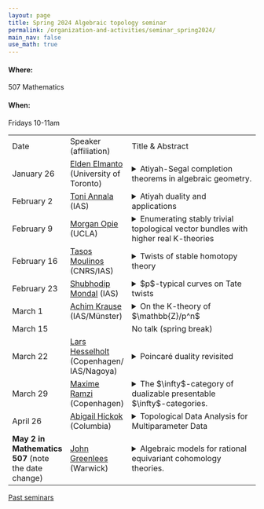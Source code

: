 ```yaml
---
layout: page
title: Spring 2024 Algebraic topology seminar
permalink: /organization-and-activities/seminar_spring2024/
main_nav: false
use_math: true
---
```

<h4>Where:</h4> 507 Mathematics
<h4>When:</h4> Fridays 10-11am

<table>
<tr><td>Date</td> 
	<td>Speaker (affiliation)</td>
	<td style="width:60%">Title & Abstract</td>
	</tr>
<tr><td>January 26</td>
	<td><a href="https://eldenelmanto.com/">Elden Elmanto</a> (University of Toronto) </td>
	<td><details> 
	<summary>Atiyah-Segal completion theorems in algebraic geometry. </summary>
	<p class="abstract"><i>Abstract:</i> I will speak on joint work in progress with Kubrak and Sosnilo on the K-theory of algebraic stacks. Inspired by a theorem of Atiyah-Segal in topology, we prove a similar result for quotient stacks in characteristic zero, generalizing results of Thomason, Krishna, Tabuada-van den berg and others. This leads to a definition of motivic cohomology of stacks in characteristic zero. </p>
	</details></td>
	</tr>
<tr><td>February 2</td>
	<td><a href="https://www.math.ias.edu/~tannala/">Toni Annala</a> (IAS)</td>
	<td><details> 
	<summary>Atiyah duality and applications</summary>
	<p class="abstract"><i>Abstract:</i> In topology, Atiyah duality provides a geometric model for the dual of the suspension spectrum of a smooth manifold. In this talk, we export this into algebraic geometry by proving an analogous claim in the non-$\mathbb{A}^1$-invariant stable motivic homotopy theory of Annala-Hoyois-Iwasa. Besides recovering many Poincaré duality type results, it has quite interesting consequences for the behavior of the $\mathbb{A}^1$-colocalization functor R. Namely, R is a way of turning a cohomology theory into an $\mathbb{A}^1$-invariant one without changing the on smooth projective varieties. Using this observation, we can prove the independence of logarithmic cohomology groups from the choice of good compactification, and that certain cohomology groups are birational invariants.</p>
	</details></td>
	</tr>
<tr><td>February 9</td>
	<td><a href="https://www.math.ucla.edu/~mopie/">Morgan Opie</a> (UCLA)</td>
	<td><details> 
	<summary>Enumerating stably trivial topological vector bundles with higher real K-theories</summary>
	<p class="abstract"><i>Abstract:</i> The zeroeth complex topological K-theory of a space encodes complex vector bundles up to stabilization. Since complex topological K-theory is highly computable, this is a great place to start when asking questions about topological vector bundles. But, in general, there are many non-equivalent vector bundles with the same K-theory class. Bridging the gap between K-theory and actual bundle theory is challenging, even for the simplest CW complexes.

	Building on work of Hu, we use Weiss-theoretic techniques in tandem with a little chromatic homotopy theory to translate vector bundle enumeration questions to tractable stable homotopy theory computations. Our main result is to compute lower bounds for the number of stably trivial rank complex rank r topological vector bundles on complex projective n-space, for infinitely many n and r. The talk will include a gentle discussion of the tools involved.  This is joint work with Hood Chatham and Yang Hu. </p>
	</details></td>
	</tr>
<tr><td>February 16</td>
	<td><a href="https://tmoulinos.com/">Tasos Moulinos</a> (CNRS/IAS)</td>
	<td><details> 
	<summary>Twists of stable homotopy theory</summary>
	<p class="abstract"><i>Abstract:</i> Twisted stable homotopy theory was introduced by C. Douglas in his 2005 PhD thesis, to accomodate a need in Floer homotopy theory, of dealing with infinite-dimensional manifolds that are "non-trivially polarised". Roughly one can think of a twisted spectrum over a fixed topological space B as a global section of a bundle of stable infinity-categories over B, which has fiber the category of spectra. I will talk about recent work developing the theory of twisted spectra from an infinity-categorical perspective. I will describe several ways of thinking about such objects, as well how their ensuing functoriality is determined by being fibered over the Brauer space of the sphere spectrum.  I will also mention some examples, both of an elementary nature and some arising from Seiberg-Witten Floer theory. This is joint work with Alice Hedenlund.  </p>
	</details></td>
	</tr>
<tr><td>February 23</td>
	<td><a href="https://personal.math.ubc.ca/~smondal/">Shubhodip Mondal</a> (IAS)</td>
	<td><details> 
	<summary> $p$-typical curves on Tate twists</summary>
	<p class="abstract"><i>Abstract:</i> In this talk, I will discuss joint work with Sanath Devalapurkar in which we show that de Rham–Witt forms are naturally isomorphic to $p$-typical curves on $p$-adic Tate twists. I will attempt to discuss the proof of this result which is obtained by more generally equipping a related result of Hesselholt on topological cyclic homology with the motivic filtrations introduced by Bhatt–Morrow–Scholze. </p>
	</details></td>
	</tr>
<tr><td>March 1</td>
	<td><a href="https://www.uni-muenster.de/IVV5WS/WebHop/user/krauseac/">Achim Krause</a> (IAS/Münster)</td>
	<td><details> 
	<summary>On the K-theory of $\mathbb{Z}/p^n$</summary>
	<p class="abstract"><i>Abstract:</i> Algebraic K-theory of $\mathbb{Z}/p$ was computed by Quillen shortly after defining higher K-groups. On the contrary, $K(\mathbb{Z}/p^n)$ for $n>1$ has so far eluded computation in all but the smallest degrees. Based on the recently discovered prismatic cohomology, we compute algebraic K-theory of those rings. We do not quite obtain closed-form descriptions, but our calculation is completely effective and we have turned it into a program computing K-theory through an arbitrary range of degrees. In this talk, I want to give an overview over our methods.</p>
	</details></td>
	</tr>
<tr><td>March 15</td>
	<td> </td>
	<td>No talk (spring break)</td>
	</tr>
<tr><td>March 22</td>
	<td><a href="https://web.math.ku.dk/~larsh/">Lars Hesselholt</a> (Copenhagen/
	IAS/Nagoya)</td>
	<td><details> 
	<summary>Poincaré duality revisited</summary>
	<p class="abstract"><i>Abstract:</i> I will introduce the general approach to duality in a six-functor formalism known as "Lu-Zheng magic" and explain how it implies and clarifies classical Poincaré duality in the case of the six-functor formalism on anima.</p>
	</details></td>
	</tr>
<tr><td>March 29</td>
	<td><a href="https://sites.google.com/view/maxime-ramzi-en/home">Maxime Ramzi</a> (Copenhagen)</td>
	<td><details> 
	<summary>The $\infty$-category of dualizable presentable $\infty$-categories.</summary>
	<p class="abstract"><i>Abstract:</i> The theory of dualizable presentable $\infty$-categories has received a lot of attention in recent years, in large parts due to Efimov's recent work on continuous K-theory. <br>
	In this talk, I will go over some motivations for this theory, as well as its basic inner workings; up to a sketch of the proof that the $\infty$-category of dualizable presentable $\infty$-categories is itself presentable. </p>
	</details></td>
	</tr>
<tr><td>April 26</td>
	<td><a href="https://www.math.columbia.edu/~ahickok/">Abigail Hickok</a> (Columbia)</td>
	<td><details> 
	<summary>Topological Data Analysis for Multiparameter Data </summary>
	<p class="abstract"><i>Abstract:</i> Topological data analysis (TDA) is a way to understand the “shape” of a data set (e.g., a collection of points in R^n) by using algebraic topology. The primary tool of TDA is persistent homology, which tracks the connected components, holes, and higher-dimensional homology classes as they emerge and disappear at increasing scale. I’ll start with an overview of TDA, and then we’ll talk about methods for analyzing how the topology of a data set changes as multiple parameters vary. This is a very active area of research. In particular, I’ll discuss a construction called “persistence diagram bundles” that I introduced, as well as its relation to other objects in TDA such as “vineyards”, “multiparameter persistent homology”, and the “persistent homology transform”.</p>
	</details></td>
	</tr>
<tr><td><b>May 2 in Mathematics 507</b> (note the date change)</td>
	<td><a href="https://homepages.warwick.ac.uk/staff/John.Greenlees/">John Greenlees</a> (Warwick)</td>
	<td><details> 
	<summary>Algebraic models for rational equivariant cohomology theories.</summary>
	<p class="abstract"><i>Abstract:</i> The talk is about cohomological invariants of topological spaces with an action of a compact Lie group $G$. If we insist on these taking values in rational vector spaces, one may hope to find a small and calculable algebraic model. This is now known for many examples, and there is evidence in general. The talk will describe the structural features of the category and the general character of the model, illustrating it with examples. The methods are fairly general and should apply in other similar contexts. (The talk will feature joint work with S.Balchin and T.Barthel).</p>
	</details></td>
	</tr>
	</table>

<a href="https://allenyuan.me/columbia-algebraic-topology-seminar/">Past seminars</a>
